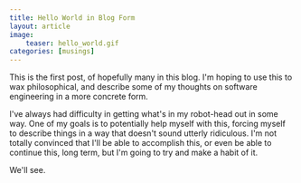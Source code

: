 ```yaml
---
title: Hello World in Blog Form
layout: article
image:
    teaser: hello_world.gif
categories: [musings]
---
```


This is the first post, of hopefully many in this blog.  I'm hoping to use this to wax philosophical, and describe some of my
thoughts on software engineering in a more concrete form.

I've always had difficulty in getting what's in my robot-head out in some way.  One of my goals is to potentially help myself with this,
forcing myself to describe things in a way that doesn't sound utterly ridiculous.  I'm not totally convinced that I'll be able to accomplish
this, or even be able to continue this, long term, but I'm going to try and make a habit of it.

We'll see.